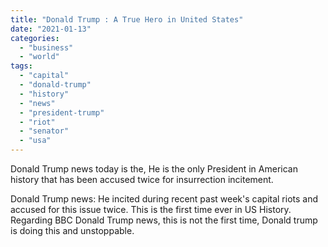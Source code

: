```yaml
---
title: "Donald Trump : A True Hero in United States"
date: "2021-01-13"
categories: 
  - "business"
  - "world"
tags: 
  - "capital"
  - "donald-trump"
  - "history"
  - "news"
  - "president-trump"
  - "riot"
  - "senator"
  - "usa"
---
```


Donald Trump news today is the, He is the only President in American history that has been accused twice for insurrection incitement.

Donald Trump news: He incited during recent past week's capital riots and accused for this issue twice. This is the first time ever in US History. Regarding BBC Donald Trump news, this is not the first time, Donald trump is doing this and unstoppable.

